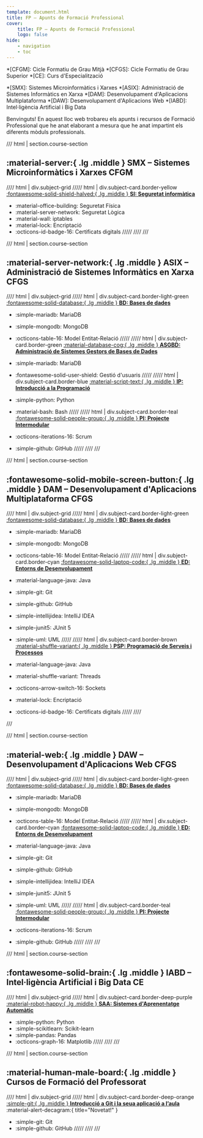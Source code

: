 ```yaml
---
template: document.html
title: FP – Apunts de Formació Professional
cover:
    title: FP – Apunts de Formació Professional
    logo: false
hide:
    - navigation
    - toc
---
```

*[CFGM]: Cicle Formatiu de Grau Mitjà
*[CFGS]: Cicle Formatiu de Grau Superior
*[CE]: Curs d'Especialització


*[SMX]: Sistemes Microinformàtics i Xarxes
*[ASIX]: Administració de Sistemes Informàtics en Xarxa
*[DAM]: Desenvolupament d'Aplicacions Multiplataforma
*[DAW]: Desenvolupament d'Aplicacions Web
*[IABD]: Intel·ligència Artificial i Big Data

Benvinguts! En aquest lloc web trobareu els apunts i recursos de Formació Professional
que he anat elaborant a mesura que he anat impartint els diferents mòduls professionals.

/// html | section.course-section
## :material-server:{ .lg .middle } SMX – Sistemes Microinformàtics i Xarxes <span class="tag gm">CFGM</span>

//// html | div.subject-grid
///// html | div.subject-card.border-yellow
[:fontawesome-solid-shield-halved:{ .lg .middle } __SI: Seguretat informàtica__](../smx-si/)

- :material-office-building: Seguretat Física
- :material-server-network: Seguretat Lògica
- :material-wall: iptables
- :material-lock: Encriptació
- :octicons-id-badge-16: Certificats digitals
/////
////
///


/// html | section.course-section
## :material-server-network:{ .lg .middle } ASIX – Administració de Sistemes Informàtics en Xarxa <span class="tag gm">CFGS</span>

//// html | div.subject-grid
///// html | div.subject-card.border-light-green
[:fontawesome-solid-database:{ .lg .middle } __BD: Bases de dades__](../dam-bd/)

- :simple-mariadb: MariaDB
- :simple-mongodb: MongoDB
- :octicons-table-16: Model Entitat-Relació
/////
///// html | div.subject-card.border-green
[:material-database-cog:{ .lg .middle } __ASGBD: Administració de Sistemes Gestors de Bases de Dades__](../asix-asgbd/)

- :simple-mariadb: MariaDB
- :fontawesome-solid-user-shield: Gestió d'usuaris
/////
///// html | div.subject-card.border-blue
[:material-script-text:{ .lg .middle } __IP: Introducció a la Programació__](../asix-asgbd/)

- :simple-python: Python
- :material-bash: Bash
/////
///// html | div.subject-card.border-teal
[:fontawesome-solid-people-group:{ .lg .middle } __PI: Projecte Intermodular__](https://fpmislata-daw1-projecte.github.io/projecte-daw1/)

- :octicons-iterations-16: Scrum
- :simple-github: GitHub
/////
////
///


/// html | section.course-section
## :fontawesome-solid-mobile-screen-button:{ .lg .middle } DAM – Desenvolupament d'Aplicacions Multiplataforma <span class="tag gm">CFGS</span>

//// html | div.subject-grid
///// html | div.subject-card.border-light-green
[:fontawesome-solid-database:{ .lg .middle } __BD: Bases de dades__](../dam-bd/)

- :simple-mariadb: MariaDB
- :simple-mongodb: MongoDB
- :octicons-table-16: Model Entitat-Relació
/////
///// html | div.subject-card.border-cyan
[:fontawesome-solid-laptop-code:{ .lg .middle } __ED: Entorns de Desenvolupament__](../dam-ed/)

- :material-language-java: Java
- :simple-git: Git
- :simple-github: GitHub
- :simple-intellijidea: IntelliJ IDEA
- :simple-junit5: JUnit 5
- :simple-uml: UML
/////
///// html | div.subject-card.border-brown
[:material-shuffle-variant:{ .lg .middle } __PSP: Programació de Serveis i Processos__](../dam-psp/)

- :material-language-java: Java
- :material-shuffle-variant: Threads
- :octicons-arrow-switch-16: Sockets
- :material-lock: Encriptació
- :octicons-id-badge-16: Certificats digitals
/////
////

///


/// html | section.course-section
## :material-web:{ .lg .middle } DAW – Desenvolupament d'Aplicacions Web <span class="tag gm">CFGS</span>

//// html | div.subject-grid
///// html | div.subject-card.border-light-green
[:fontawesome-solid-database:{ .lg .middle } __BD: Bases de dades__](../dam-bd/)

- :simple-mariadb: MariaDB
- :simple-mongodb: MongoDB
- :octicons-table-16: Model Entitat-Relació
/////
///// html | div.subject-card.border-cyan
[:fontawesome-solid-laptop-code:{ .lg .middle } __ED: Entorns de Desenvolupament__](../dam-ed/)

- :material-language-java: Java
- :simple-git: Git
- :simple-github: GitHub
- :simple-intellijidea: IntelliJ IDEA
- :simple-junit5: JUnit 5
- :simple-uml: UML
/////
///// html | div.subject-card.border-teal
[:fontawesome-solid-people-group:{ .lg .middle } __PI: Projecte Intermodular__](https://fpmislata-daw1-projecte.github.io/projecte-daw1/)

- :octicons-iterations-16: Scrum
- :simple-github: GitHub
/////
////
///


/// html | section.course-section
## :fontawesome-solid-brain:{ .lg .middle } IABD – Intel·ligència Artificial i Big Data <span class="tag gs">CE</span>

//// html | div.subject-grid
///// html | div.subject-card.border-deep-purple
[:material-robot-happy:{ .lg .middle } __SAA: Sistemes d'Aprenentatge Automàtic__](../iabd-saa/)

- :simple-python: Python
- :simple-scikitlearn: Scikit-learn
- :simple-pandas: Pandas
- :octicons-graph-16: Matplotlib
/////
////
///


/// html | section.course-section
## :material-human-male-board:{ .lg .middle } Cursos de Formació del Professorat

//// html | div.subject-grid
///// html | div.subject-card.border-deep-orange
[:simple-git:{ .lg .middle } __Introducció a Git i la seua aplicació a l’aula__](../curs-git/)  :material-alert-decagram:{ title="Novetat!" }

- :simple-git: Git
- :simple-github: GitHub
/////
////
///
